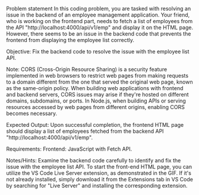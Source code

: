 Problem statement
In this coding problem, you are tasked with resolving an issue in the backend of an employee management application. Your friend, who is working on the frontend part, needs to fetch a list of employees from the API "http://localhost:4000/api/v1/emp" and display it on the HTML page.
However, there seems to be an issue in the backend code that prevents the frontend from displaying the employee list correctly.

Objective:
Fix the backend code to resolve the issue with the employee list API.

Note:
CORS (Cross-Origin Resource Sharing) is a security feature implemented in web browsers to restrict web pages from making requests to a domain different from the one that served the original web page, known as the same-origin policy. When building web applications with frontend and backend servers, CORS issues may arise if they're hosted on different domains, subdomains, or ports. In Node.js, when building APIs or serving resources accessed by web pages from different origins, enabling CORS becomes necessary.

Expected Output:
Upon successful completion, the frontend HTML page should display a list of employees fetched from the backend API "http://localhost:4000/api/v1/emp".

Requirements:
Frontend: JavaScript with Fetch API.

Notes/Hints:
Examine the backend code carefully to identify and fix the issue with the employee list API.
To start the front-end HTML page, you can utilize the VS Code Live Server extension, as demonstrated in the GIF. If it's not already installed, simply download it from the Extensions tab in VS Code by searching for "Live Server" and installing the corresponding extension.
